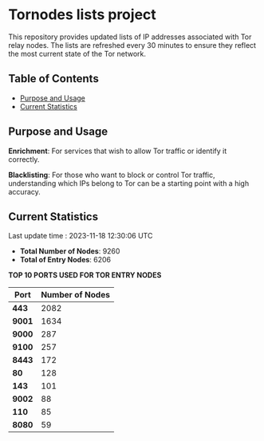 # Tornodes lists project

This repository provides updated lists of IP addresses associated with Tor relay nodes. The lists are refreshed every 30 minutes to ensure they reflect the most current state of the Tor network.

## Table of Contents

- [Purpose and Usage](#purpose-and-usage)
- [Current Statistics](#current-statistics)


## Purpose and Usage

**Enrichment**: For services that wish to allow Tor traffic or identify it correctly.

**Blacklisting**: For those who want to block or control Tor traffic, understanding which IPs belong to Tor can be a starting point with a high accuracy.

## Current Statistics

Last update time : 2023-11-18 12:30:06 UTC

- **Total Number of Nodes**: 9260
- **Total of Entry Nodes**: 6206

**TOP 10 PORTS USED FOR TOR ENTRY NODES**

| **Port** | **Number of Nodes** |
|------|-----------------|
| **443**   | 2082  |
| **9001**   | 1634  |
| **9000**   | 287  |
| **9100**   | 257  |
| **8443**   | 172  |
| **80**   | 128  |
| **143**   | 101  |
| **9002**   | 88  |
| **110**   | 85  |
| **8080**   | 59  |

